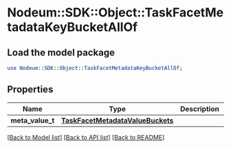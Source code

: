 # Nodeum::SDK::Object::TaskFacetMetadataKeyBucketAllOf

## Load the model package
```perl
use Nodeum::SDK::Object::TaskFacetMetadataKeyBucketAllOf;
```

## Properties
Name | Type | Description | Notes
------------ | ------------- | ------------- | -------------
**meta_value_t** | [**TaskFacetMetadataValueBuckets**](TaskFacetMetadataValueBuckets.md) |  | [optional] 

[[Back to Model list]](../README.md#documentation-for-models) [[Back to API list]](../README.md#documentation-for-api-endpoints) [[Back to README]](../README.md)



